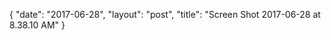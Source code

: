 {
   "date": "2017-06-28",
   "layout": "post",
   "title": "Screen Shot 2017-06-28 at 8.38.10 AM"
}

